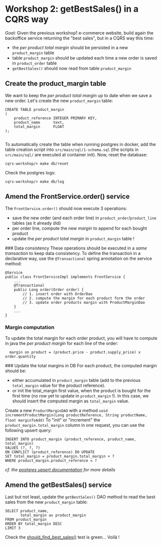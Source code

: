 # Workshop 2: getBestSales() in a CQRS way

_Goal:_ 
Given the previous workshop1 e-commerce website, 
build again the backoffice service returning the "best sales", but in a CQRS way this time:
* the *per product total margin* should be persisted in a new `product_margin` table
* table `product_margin` should be updated each time a new order is saved in `product_order` table
* `getBestSales()` should now read from table `product_margin`

## Create the product_margin table
We want to keep the *per product total margin* up to date when we save a new order. Let's create the new `product_margin` table:
```
CREATE TABLE product_margin
(
    product_reference INTEGER PRIMARY KEY,
    product_name      text,
    total_margin      FLOAT
);
 
```
To automatically create the table when running postgres in docker, add the table creation script into `src/main/sql/1-schema.sql` (the scripts in `src/main/sql/` are executed at container init). Now, reset the database:
```
cqrs-workshop/> make db/reset 
```
Check the postgres logs:
```
cqrs-workshop/> make db/log 
```


## Amend the FrontService.order() service

The `FrontService.order()` should now execute 3 operations:
* save the new order (and each order line) in `product_order`/`product_line` tables (as it already did)
* per order line, compute the new *margin* to append for each bought product
* update the *per product total margin* in `product_margin` table !

### Data consistency
These operations should be executed in a *same transaction* to keep data consistency. To define the transaction in a declarative way, use the `@Transactional` spring annotation on the service method:
```
@Service
public class FrontServiceImpl implements FrontService {
    ...
    @Transactional
    public Long order(Order order) {
        // 1. insert order with OrderDao
        // 2. compute the margin for each product form the order
        // 3. update order products margin with ProductMarginDao
    }
    ...
}
```

### Margin computation
To update the total margin for each order product, you will have to compute in java the *per product margin* for each line of the order:
```
  margin on product = (product.price - product.supply_price) x order.quantity
```

### Update the total margins in DB 
For each product, the computed margin should be:
* either accumulated in `product_margin` table (add to the previous `total_margin` value for the product reference). 
* or init the total_margin first value, when the product is bought for the first time (no row yet to update in `product_margin` !). In this case, we should insert the computed margin as `total_margin` value. 

Create a new `ProductMarginDAO` with a method `void incrementProductMargin(Long productReference, String productName, float marginToAdd)` 
To "init" or "increment" the `product_margin.total_margin` column in one request, you can use the following upsert query:
```
INSERT INTO product_margin (product_reference, product_name, total_margin)
VALUES (?, ?, ?)
ON CONFLICT (product_reference) DO UPDATE
SET total_margin = product_margin.total_margin + ?
WHERE product_margin.product_reference = ?
```
*cf. the [postgres upsert documentation](http://www.postgresqltutorial.com/postgresql-upsert/) for more details*


## Amend the getBestSales() service 

Last but not least, update the `getBestSales()` DAO method to read the best sales from the new `product_margin` table:
```
SELECT product_name,
       total_margin as product_margin
FROM product_margin
ORDER BY total_margin DESC
LIMIT 3
``` 

Check the [should_find_best_sales()](https://gitlab.soat.fr/bruno.doolaeghe/cqrs-workshop/blob/workshop1_solution/src/test/java/fr/soat/cqrs/service/backoffice/BackOfficeServiceImplTest.java#L30) test is green... Voilà !

